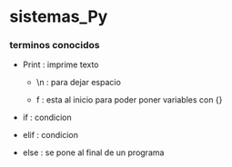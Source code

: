# sistemas_Py

### terminos conocidos

- Print : imprime texto

  - \n : para dejar espacio
 
  - f : esta al inicio para poder poner variables con {}

- if : condicion

- elif : condicion

- else : se pone al final de un programa
